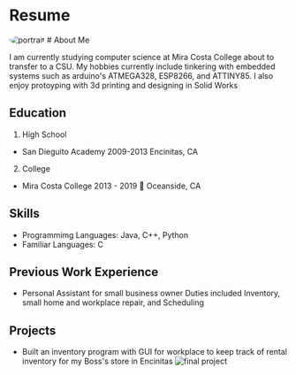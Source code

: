 # Resume
<img style="border-radius:50%;" src="https://user-images.githubusercontent.com/24659139/53911173-8c58ef00-400a-11e9-85e6-32dcb402bff6.png" alt="portrait" title="Me"  />
# About Me
<p>
 I am currently studying computer science at Mira Costa College about to transfer to a CSU. My hobbies currently include 
 tinkering with embedded systems such as arduino's ATMEGA328, ESP8266, and ATTINY85. I also enjoy protoyping with 3d 
 printing and designing in Solid Works
</p>


## Education


1. High School
  * San Dieguito Academy 2009-2013 
    Encinitas, CA 
2. College
  * Mira Costa College 2013 - 2019 :metal:
    Oceanside, CA 

  
## Skills
* Programmimg Languages: Java, C++, Python
* Familiar Languages: C

## Previous Work Experience
* Personal Assistant for small business owner
Duties included Inventory, small home and workplace repair, and Scheduling

## Projects
* Built an inventory program with GUI for workplace to keep track of rental inventory for my Boss's store in Encinitas
![final project](https://user-images.githubusercontent.com/24659139/53911372-0c7f5480-400b-11e9-9fc3-836b505020b8.PNG)
